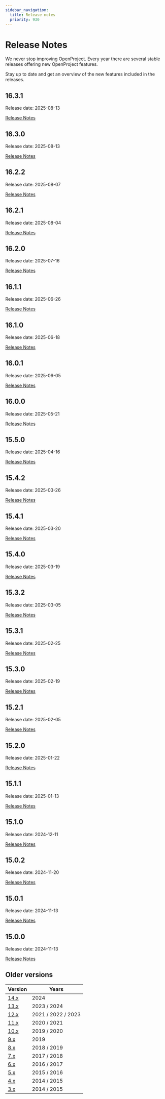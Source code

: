 ```yaml
---
sidebar_navigation:
  title: Release notes
  priority: 930
---
```


# Release Notes

We never stop improving OpenProject. Every year there are several stable releases offering new OpenProject features.

Stay up to date and get an overview of the new features included in the releases.

<!--- New release notes are generated below. Do not remove comment. -->
<!--- RELEASE MARKER -->

## 16.3.1

Release date: 2025-08-13

[Release Notes](16-3-1/)


## 16.3.0

Release date: 2025-08-13

[Release Notes](16-3-0/)


## 16.2.2

Release date: 2025-08-07

[Release Notes](16-2-2/)


## 16.2.1

Release date: 2025-08-04

[Release Notes](16-2-1/)


## 16.2.0

Release date: 2025-07-16

[Release Notes](16-2-0/)


## 16.1.1

Release date: 2025-06-26

[Release Notes](16-1-1/)


## 16.1.0

Release date: 2025-06-18

[Release Notes](16-1-0/)


## 16.0.1

Release date: 2025-06-05

[Release Notes](16-0-1/)


## 16.0.0

Release date: 2025-05-21

[Release Notes](16-0-0/)


## 15.5.0

Release date: 2025-04-16

[Release Notes](15-5-0/)


## 15.4.2

Release date: 2025-03-26

[Release Notes](15-4-2/)


## 15.4.1

Release date: 2025-03-20

[Release Notes](15-4-1/)


## 15.4.0

Release date: 2025-03-19

[Release Notes](15-4-0/)


## 15.3.2

Release date: 2025-03-05

[Release Notes](15-3-2/)


## 15.3.1

Release date: 2025-02-25

[Release Notes](15-3-1/)


## 15.3.0

Release date: 2025-02-19

[Release Notes](15-3-0/)


## 15.2.1

Release date: 2025-02-05

[Release Notes](15-2-1/)


## 15.2.0

Release date: 2025-01-22

[Release Notes](15-2-0/)


## 15.1.1

Release date: 2025-01-13

[Release Notes](15-1-1/)


## 15.1.0

Release date: 2024-12-11

[Release Notes](15-1-0/)


## 15.0.2

Release date: 2024-11-20

[Release Notes](15-0-2/)


## 15.0.1

Release date: 2024-11-13

[Release Notes](15-0-1/)


## 15.0.0

Release date: 2024-11-13

[Release Notes](15-0-0/)


## Older versions

| Version     | Years              |
|-------------|--------------------|
| [14.x](14/) | 2024               |
| [13.x](13/) | 2023 / 2024        |
| [12.x](12/) | 2021 / 2022 / 2023 |
| [11.x](11/) | 2020 / 2021        |
| [10.x](10/) | 2019 / 2020        |
| [9.x](9/)   | 2019               |
| [8.x](8/)   | 2018 / 2019        |
| [7.x](7/)   | 2017 / 2018        |
| [6.x](6/)   | 2016 / 2017        |
| [5.x](5/)   | 2015 / 2016        |
| [4.x](4/)   | 2014 / 2015        |
| [3.x](3/)   | 2014 / 2015        |
